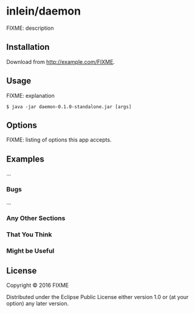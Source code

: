 # inlein/daemon

FIXME: description

## Installation

Download from http://example.com/FIXME.

## Usage

FIXME: explanation

    $ java -jar daemon-0.1.0-standalone.jar [args]

## Options

FIXME: listing of options this app accepts.

## Examples

...

### Bugs

...

### Any Other Sections
### That You Think
### Might be Useful

## License

Copyright © 2016 FIXME

Distributed under the Eclipse Public License either version 1.0 or (at
your option) any later version.
